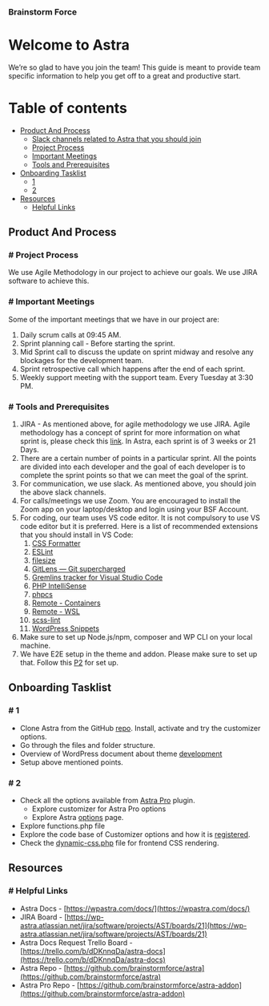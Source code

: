 ### Brainstorm Force

Welcome to **Astra**
====================

We’re so glad to have you join the team! This guide is meant to provide team specific information to help you get off to a great and productive start.

# Table of contents

   * [Product And Process](#product-and-process)
      * [Slack channels related to Astra that you should join](#-slack-channels-related-to-astra-that-you-should-join)
      * [Project Process](#-project-process)
      * [Important Meetings](#-important-meetings)
      * [Tools and Prerequisites](#-tools-and-prerequisites)
   * [Onboarding Tasklist](#onboarding-tasklist)
      * [1](#-1)
      * [2](#-2)
   * [Resources](#resources)
      * [Helpful Links](#-helpful-links)

## Product And Process

### # Project Process

We use Agile Methodology in our project to achieve our goals. We use JIRA software to achieve this.

### # Important Meetings

Some of the important meetings that we have in our project are:

1. Daily scrum calls at 09:45 AM.
2. Sprint planning call - Before starting the sprint.
3. Mid Sprint call to discuss the update on sprint midway and resolve any blockages for the development team.
4. Sprint retrospective call which happens after the end of each sprint.
5. Weekly support meeting with the support team. Every Tuesday at 3:30 PM.

### # Tools and Prerequisites

1. JIRA - As mentioned above, for agile methodology we use JIRA. Agile methodology has a concept of sprint for more information on what sprint is, please check this [link](https://www.atlassian.com/agile/scrum/sprints). In Astra, each sprint is of 3 weeks or 21 Days.
2. There are a certain number of points in a particular sprint. All the points are divided into each developer and the goal of each developer is to complete the sprint points so that we can meet the goal of the sprint.
3. For communication, we use slack. As mentioned above, you should join the above slack channels.
4. For calls/meetings we use Zoom. You are encouraged to install the Zoom app on your laptop/desktop and login using your BSF Account.
5. For coding, our team uses VS code editor. It is not compulsory to use VS code editor but it is preferred. Here is a list of recommended extensions that you should install in VS Code:
    1. [CSS Formatter](https://marketplace.visualstudio.com/items?itemName=aeschli.vscode-css-formatter)
    2. [ESLint](https://marketplace.visualstudio.com/items?itemName=dbaeumer.vscode-eslint)
    3. [filesize](https://marketplace.visualstudio.com/items?itemName=mkxml.vscode-filesize)
    4. [GitLens — Git supercharged](https://marketplace.visualstudio.com/items?itemName=eamodio.gitlens)
    5. [Gremlins tracker for Visual Studio Code](https://marketplace.visualstudio.com/items?itemName=nhoizey.gremlins)
    6. [PHP IntelliSense](https://marketplace.visualstudio.com/items?itemName=felixfbecker.php-intellisense)
    7. [phpcs](https://marketplace.visualstudio.com/items?itemName=ikappas.phpcs)
    8. [Remote - Containers](https://marketplace.visualstudio.com/items?itemName=ms-vscode-remote.remote-containers)
    9. [Remote - WSL](https://marketplace.visualstudio.com/items?itemName=ms-vscode-remote.remote-wsl)
    10. [scss-lint](https://marketplace.visualstudio.com/items?itemName=adamwalzer.scss-lint)
    11. [WordPress Snippets](https://marketplace.visualstudio.com/items?itemName=wordpresstoolbox.wordpress-toolbox)
6. Make sure to set up Node.js/npm, composer and WP CLI on your local machine.
7. We have E2E setup in the theme and addon. Please make sure to set up that. Follow this [P2](https://product-testing.sharkz.in/2021/07/21/introduction-e2e-tests/) for set up.

## Onboarding Tasklist

### # 1

* Clone Astra from the GitHub [repo](https://github.com/brainstormforce/astra). Install, activate and try the customizer options.
* Go through the files and folder structure.
* Overview of WordPress document about theme [development](https://codex.wordpress.org/Theme_Development)
* Setup above mentioned points.

### # 2

* Check all the options available from [Astra Pro](https://github.com/brainstormforce/astra-addon) plugin.
    * Explore customizer for Astra Pro options
    * Explore Astra [options](https://share.bsf.io/6quYJYxK) page.
* Explore functions.php file
* Explore the code base of Customizer options and how it is [registered](https://github.com/brainstormforce/astra/blob/next-release/inc/customizer/class-astra-customizer.php).
* Check the [dynamic-css.php](https://github.com/brainstormforce/astra/blob/next-release/inc/class-astra-dynamic-css.php) file for frontend CSS rendering.

## Resources

### # Helpful Links

* Astra Docs - [https://wpastra.com/docs/](https://wpastra.com/docs/)
* JIRA Board - [https://wp-astra.atlassian.net/jira/software/projects/AST/boards/21](https://wp-astra.atlassian.net/jira/software/projects/AST/boards/21)
* Astra Docs Request Trello Board - [https://trello.com/b/dDKnnqDa/astra-docs](https://trello.com/b/dDKnnqDa/astra-docs)
* Astra Repo - [https://github.com/brainstormforce/astra](https://github.com/brainstormforce/astra)
* Astra Pro Repo - [https://github.com/brainstormforce/astra-addon](https://github.com/brainstormforce/astra-addon)
